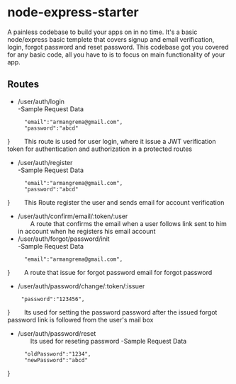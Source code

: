 # node-express-starter <br/>
A painless codebase to build your apps on in no time. It's a basic node/express basic templete that covers signup and email verification, login, forgot password and reset password. This codebase got you covered for any basic code, all you have to is to focus on main functionality of your app. 
## Routes
* /user/auth/login <br/>
-Sample Request Data
  ```{
    "email":"armangrema@gmail.com",
    "password":"abcd"
}
  &ensp;&ensp;&ensp;&ensp;This route is used for user login, where it issue a JWT verification token for authentication and authorization in a protected routes 
* /user/auth/register <br/>
-Sample Request Data
  ```{
    "email":"armangrema@gmail.com",
    "password":"abcd"
}
  &ensp;&ensp;&ensp;&ensp;This Route register the user and sends email for account verification
* /user/auth/confirm/email/:token/:user <br/>
  &ensp;&ensp;&ensp;&ensp;A route that  confirms the email when a user follows link sent to him in account when he registers his email account
* /user/auth/forgot/password/init <br/>
-Sample Request Data
  ```{
    "email":"armangrema@gmail.com",
}
    &ensp;&ensp;&ensp;&ensp;A route that issue for forgot password email for forgot password
* /user/auth/password/change/:token/:issuer <br/>
   ```{
    "password":"123456",
}
  &ensp;&ensp;&ensp;&ensp;Its used for setting the password password after the issued forgot password link is followed from the user's mail  box
* /user/auth/password/reset <br/>
  &ensp;&ensp;&ensp;&ensp;Its used for reseting password
  -Sample Request Data
  ```{
    "oldPassword":"1234",
    "newPassword":"abcd"
}
